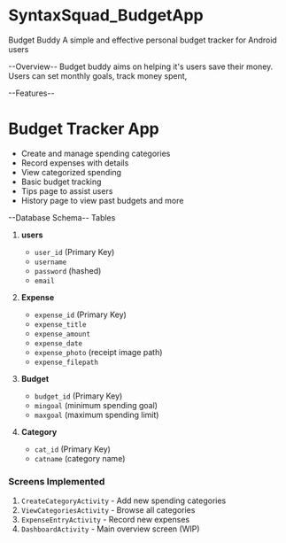 # SyntaxSquad_BudgetApp

Budget Buddy
A simple and effective personal budget tracker for Android users

--Overview--
Budget buddy aims on helping it's users save their money. Users can set monthly goals, track money spent, 

--Features--
# Budget Tracker App
-  Create and manage spending categories
-  Record expenses with details
-  View categorized spending
-  Basic budget tracking
-  Tips page to assist users 
-  History page to view past budgets and more
  
--Database Schema--
 Tables

1. **users**
   - `user_id` (Primary Key)
   - `username`
   - `password` (hashed)
   - `email`

2. **Expense**
   - `expense_id` (Primary Key)
   - `expense_title`
   - `expense_amount`
   - `expense_date`
   - `expense_photo` (receipt image path)
   - `expense_filepath` 

3. **Budget**
   - `budget_id` (Primary Key)
   - `mingoal` (minimum spending goal)
   - `maxgoal` (maximum spending limit)

4. **Category**
   - `cat_id` (Primary Key)
   - `catname` (category name)


### Screens Implemented
1. `CreateCategoryActivity` - Add new spending categories
2. `ViewCategoriesActivity` - Browse all categories
3. `ExpenseEntryActivity` - Record new expenses
4. `DashboardActivity` - Main overview screen (WIP)


